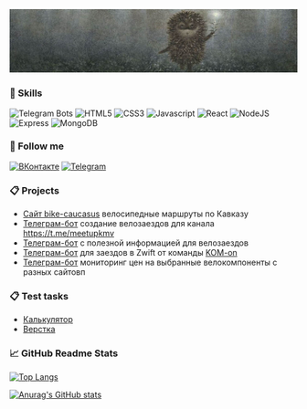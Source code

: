 ![Header](assets/edgeslime.jpg)

<!-- **caH40/caH40** is a ✨ _special_ ✨ repository because its `README.md` (this file) appears on your GitHub profile.

Here are some ideas to get you started:

- 🔭 I’m currently working on ...
- 🌱 I’m currently learning ...
- 👯 I’m looking to collaborate on ...
- 🤔 I’m looking for help with ...
- 💬 Ask me about ...
- 📫 How to reach me: ...
- 😄 Pronouns: ...
- ⚡ Fun fact: ... -->

### 💼 Skills

![Telegram Bots](https://img.shields.io/badge/TelegramBot-126a96?logo=telegram)
![HTML5](https://img.shields.io/badge/HTML5-6b1700?logo=html5)
![CSS3](https://img.shields.io/badge/CSS3-1572B6?logo=css3)
![Javascript](https://img.shields.io/badge/Javascript-a7950d?style=flat&logo=javascript)
![React](https://img.shields.io/badge/React-025985?style=flat&logo=React)
![NodeJS](https://img.shields.io/badge/NodeJs-5B4638?logo=node.js)
![Express](https://img.shields.io/badge/Express-173B3F?style=flat&logo=express)
![MongoDB](https://img.shields.io/badge/MongoDB-cdffe8?logo=MongoDB)

### 🤝 Follow me

[![ВКонтакте](https://img.shields.io/badge/ВКонтакте-0077FF?logo=vk)](https://vk.com/cah40yc)
[![Telegram](https://img.shields.io/badge/Telegram-126a96?logo=telegram)](https://t.me/Aleksandr_BV)

### 📋 Projects

- [Сайт bike-caucasus](https://bike-caucasus.ru/) велосипедные маршруты по Кавказу
- [Телеграм-бот](https://t.me/MeetUpBikeBot) создание велозаездов для канала
  https://t.me/meetupkmv
- [Телеграм-бот](https://t.me/Black_CurranT_Bot) с полезной информацией для велозаездов
- [Телеграм-бот](https://t.me/ZwiftRaceInfo_bot) для заездов в Zwift от команды
  [KOM-on](https://t.me/komon_zwift)
- [Телеграм-бот](https://github.com/caH40/botprice) мониторинг цен на выбранные велокомпоненты с
  разных сайтовп

### 📋 Test tasks

- [Калькулятор](https://cah40.github.io/Calculator-for-Sendsay/)
- [Верстка](https://cah40.github.io/edita/)

### 📈 GitHub Readme Stats

[![Top Langs](https://github-readme-stats.vercel.app/api/top-langs/?username=caH40&layout=compact&count_private=true&show_icons=true&theme=merko)](https://github.com/anuraghazra/github-readme-stats)

[![Anurag's GitHub stats](https://github-readme-stats.vercel.app/api?username=caH40&count_private=true&show_icons=true&theme=merko)](https://github.com/anuraghazra/github-readme-stats)
